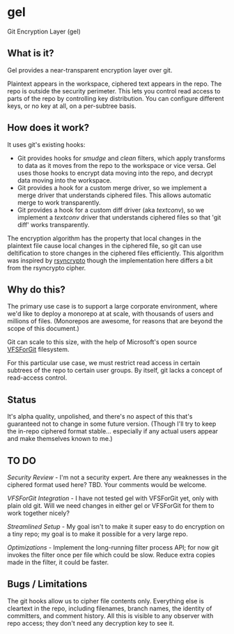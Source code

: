 # gel
Git Encryption Layer (gel)

## What is it?

Gel provides a near-transparent encryption layer over git.

Plaintext appears in the workspace, ciphered text appears in the repo. The repo is outside the security perimeter. This lets you control read access to parts of the repo by controlling key distribution. You can configure different keys, or no key at all, on a per-subtree basis.

## How does it work?

It uses git's existing hooks:
 * Git provides hooks for _smudge_ and _clean_ filters, which apply transforms to data as it moves from the repo to the workspace or vice versa. Gel uses those hooks to encrypt data moving into the repo, and decrypt data moving into the workspace.
 * Git provides a hook for a custom merge driver, so we implement a merge driver that understands ciphered files. This allows automatic merge to work transparently.
 * Git provides a hook for a custom diff driver (aka _textconv_), so we implement a _textconv_ driver that understands ciphered files so that 'git diff' works transparently.

The encryption algorithm has the property that local changes in the plaintext file cause local changes in the ciphered file, so git can use deltification to store changes in the ciphered files efficiently. This algorithm was inspired by [rsyncrypto](https://rsyncrypto.lingnu.com/index.php/Home_Page) though the implementation here differs a bit from the rsyncrypto cipher.

## Why do this?

The primary use case is to support a large corporate environment, where we'd like to deploy a monorepo at at scale, with thousands of users and millions of files. (Monorepos are awesome, for reasons that are beyond the scope of this document.)

Git can scale to this size, with the help of Microsoft's open source [VFSForGit](https://github.com/Microsoft/VFSForGit) filesystem.

For this particular use case, we must restrict read access in certain subtrees of the repo to certain user groups. By itself, git lacks a concept of read-access control.

## Status

It's alpha quality, unpolished, and there's no aspect of this that's guaranteed not to change in some future version. (Though I'll try to keep the in-repo ciphered format stable... especially if any actual users appear and make themselves known to me.)

## TO DO

*Security Review* - I'm not a security expert. Are there any weaknesses in the ciphered format used here? TBD. Your comments would be welcome.

*VFSForGit Integration* - I have not tested gel with VFSForGit yet, only with plain old git. Will we need changes in either gel or VFSForGit for them to work together nicely?

*Streamlined Setup* - My goal isn't to make it super easy to do encryption on a tiny repo; my goal is to make it possible for a very large repo.

*Optimizations* - Implement the long-running filter process API; for now git invokes the filter once per file which could be slow. Reduce extra copies made in the filter, it could be faster.

## Bugs / Limitations

The git hooks allow us to cipher file contents only. Everything else is cleartext in the repo, including filenames, branch names, the identity of committers, and comment history. All this is visible to any observer with repo access; they don't need any decryption key to see it.
